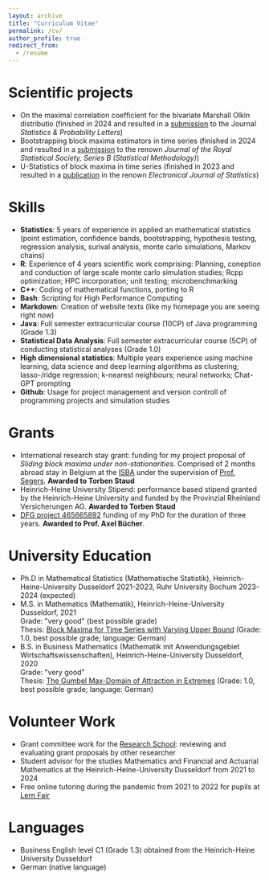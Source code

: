 ```yaml
---
layout: archive
title: "Curriculum Vitae"
permalink: /cv/
author_profile: true
redirect_from:
  - /resume
---
```




Scientific projects
======
* On the maximal correlation coefficient for the bivariate Marshall Olkin distributio (finished in 2024 and resulted in a [submission](../_publications/mo_maxcorr.md) to the Journal *Statistics & Probability Letters*)
* Bootstrapping block maxima estimators in time series (finished in 2024 and resulted in a [submission](../_publications/extremes_bootstrap.md) to the renown *Journal of the Royal Statistical Society, Series B (Statistical Methodology)*)
* U-Statistics of block maxima in time series (finished in 2023 and resulted in a [publication](../_publications/extreme_u_stats.md) in the renown *Electronical Journal of Statistics*)


Skills
======
* **Statistics**: 5 years of experience in applied an mathematical statistics (point estimation, confidence bands, bootstrapping, hypothesis testing, regression analysis, surival analysis, monte carlo simulations, Markov chains)
* **R**: Experience of 4 years scientific work comprising: Planning, coneption and conduction of large scale monte carlo simulation studies; Rcpp optimization; HPC incorporation; unit testing; microbenchmarking
* **C++**: Coding of mathematical functions, porting to R
* **Bash**: Scripting for High Performance Computing
* **Markdown**: Creation of website texts (like my homepage you are seeing right now)
* **Java**: Full semester extracurricular course (10CP) of Java programming (Grade 1.3)
* **Statistical Data Analysis**: Full semester extracurricular course (5CP) of conducting statistical analyses (Grade 1.0)
* **High dimensional statistics**: Multiple years experience using machine learning, data science and deep learning algorithms as clustering; lasso-/ridge regression; k-nearest neighbours; neural networks; Chat-GPT prompting
* **Github**: Usage for project management and version controll of programming projects and simulation studies

Grants
======
* International research stay grant: funding for my project proposal of <i>Sliding block maxima under non-stationarities</i>. Comprised of 2 months abroad stay in Belgium at the [ISBA](https://uclouvain.be/en/research-institutes/lidam/isba) under the supervision of [Prof. Segers](https://perso.uclouvain.be/johan.segers/). **Awarded to Torben Staud**
* Heinrich-Heine University Stipend: performance based stipend granted by the Heinrich-Heine University and funded by the Provinzial Rheinland Versicherungen AG. **Awarded to Torben Staud**
* [DFG project 465665892](https://gepris.dfg.de/gepris/projekt/465665892) funding of my PhD for the duration of three years. **Awarded to Prof. Axel Bücher**.

University Education
======
* Ph.D in Mathematical Statistics (Mathematische Statistik), Heinrich-Heine-University Dusseldorf 2021-2023, Ruhr University Bochum 2023-2024 (expected)
* M.S. in Mathematics (Mathematik), Heinrich-Heine-University Dusseldorf, 2021 \
 Grade: "very good" (best possible grade)\
 Thesis: [Block Maxima for Time Series with Varying Upper Bound](../files/ma_staud.pdf) (Grade: 1.0, best possible grade; language: German)
* B.S. in Business Mathematics (Mathematik mit Anwendungsgebiet Wirtschaftswissenschaften), Heinrich-Heine-University Dusseldorf, 2020 \
 Grade: "very good" \
 Thesis: [The Gumbel Max-Domain of Attraction in Extremes](../files/ba_staud.pdf) (Grade: 1.0, best possible grade; language: German)

Volunteer Work
======
* Grant committee work for the [Research School](https://www.research-school.rub.de): reviewing and evaluating grant proposals by other researcher
* Student advisor for the studies Mathematics and Financial and Actuarial Mathematics at the Heinrich-Heine-University Dusseldorf from 2021 to 2024
* Free online tutoring during the pandemic from 2021 to 2022 for pupils at [Lern Fair](https://www.lern-fair.de/)

Languages
======
* Business English level C1 (Grade 1.3) obtained from the Heinrich-Heine University Dusseldorf
* German (native language)
